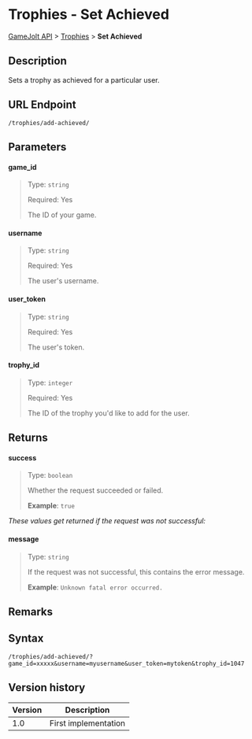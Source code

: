 # Trophies - Set Achieved

[GameJolt API](../../index.md) > [Trophies](index.md) > __Set Achieved__

## Description

Sets a trophy as achieved for a particular user.

## URL Endpoint

```
/trophies/add-achieved/
```

## Parameters

#### game_id
> Type: `string`
>
> Required: Yes
>
> The ID of your game.

#### username
> Type: `string`
>
> Required: Yes
>
> The user's username.

#### user_token
> Type: `string`
>
> Required: Yes
>
> The user's token.

#### trophy_id
> Type: `integer`
>
> Required: Yes
>
> The ID of the trophy you'd like to add for the user.

## Returns

#### success
> Type: `boolean`
>
> Whether the request succeeded or failed.
>
> __Example__: `true`

_These values get returned if the request was not successful:_

#### message
> Type: `string`
>
> If the request was not successful, this contains the error message.
>
> __Example__: `Unknown fatal error occurred.`

## Remarks

## Syntax

```
/trophies/add-achieved/?game_id=xxxxx&username=myusername&user_token=mytoken&trophy_id=1047
```

## Version history

Version		 | Description
---			 | ---
1.0			 | First implementation